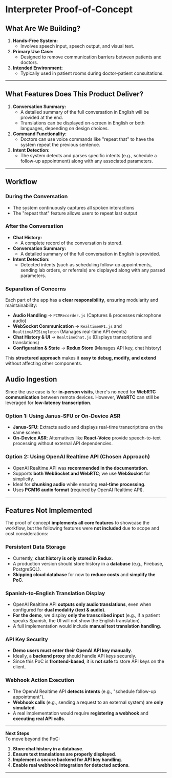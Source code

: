# Interpreter Proof-of-Concept

## What Are We Building?

1. **Hands-Free System:**
   - Involves speech input, speech output, and visual text.
2. **Primary Use Case:**
   - Designed to remove communication barriers between patients and doctors.
3. **Intended Environment:**
   - Typically used in patient rooms during doctor-patient consultations.

---

## What Features Does This Product Deliver?

1. **Conversation Summary:**
   - A detailed summary of the full conversation in English will be provided at the end.
   - Translations can be displayed on-screen in English or both languages, depending on design choices.
2. **Command Functionality:**
   - Doctors can use voice commands like "repeat that" to have the system repeat the previous sentence.
3. **Intent Detection:**
   - The system detects and parses specific intents (e.g., schedule a follow-up appointment) along with any associated parameters.

---

## Workflow

### During the Conversation

- The system continuously captures all spoken interactions
- The "repeat that" feature allows users to repeat last output

### After the Conversation

- **Chat History:**
  - A complete record of the conversation is stored.
- **Conversation Summary:**
  - A detailed summary of the full conversation in English is provided.
- **Intent Detection:**
  - Detected intents (such as scheduling follow-up appointments, sending lab orders, or referrals) are displayed along with any parsed parameters.

### Separation of Concerns

Each part of the app has a **clear responsibility**, ensuring modularity and maintainability:

- **Audio Handling** → `PCMRecorder.js` (Captures & processes microphone audio)
- **WebSocket Communication** → `RealtimeAPI.js` and `RealtimeAPISingleton` (Manages real-time API events)
- **Chat History & UI** → `RealtimeChat.js` (Displays transcriptions and translations)
- **Configuration & State** → **Redux Store** (Manages API key, chat history)

This **structured approach** makes it **easy to debug, modify, and extend** without affecting other components.

## Audio Ingestion

Since the use case is for **in-person visits**, there's no need for **WebRTC communication** between remote devices. However, **WebRTC** can still be leveraged for **low-latency transcription**.

### **Option 1: Using Janus-SFU or On-Device ASR**

- **Janus-SFU**: Extracts audio and displays real-time transcriptions on the same screen.
- **On-Device ASR**: Alternatives like **React-Voice** provide speech-to-text processing without external API dependencies.

### **Option 2: Using OpenAI Realtime API (Chosen Approach)**

- OpenAI Realtime API was **recommended in the documentation**.
- Supports **both WebSocket and WebRTC**; we use **WebSocket** for simplicity.
- Ideal for **chunking audio** while ensuring **real-time processing**.
- Uses **PCM16 audio format** (required by OpenAI Realtime API).

---

## Features Not Implemented

The proof of concept **implements all core features** to showcase the workflow, but the following features were **not included** due to scope and cost considerations:

### **Persistent Data Storage**

- Currently, **chat history is only stored in Redux**.
- A production version should store history in a **database** (e.g., Firebase, PostgreSQL).
- **Skipping cloud database** for now to **reduce costs** and **simplify the PoC**.

### **Spanish-to-English Translation Display**

- OpenAI Realtime API **outputs only audio translations**, even when configured for **dual modality (text & audio)**.
- **For the demo**, we display **only the transcribed input** (e.g., if a patient speaks Spanish, the UI will not show the English translation).
- A full implementation would include **manual text translation handling**.

### **API Key Security**

- **Demo users must enter their OpenAI API key manually**.
- Ideally, a **backend proxy** should handle API keys securely.
- Since this PoC is **frontend-based**, it is **not safe** to store API keys on the client.

### **Webhook Action Execution**

- The OpenAI Realtime API **detects intents** (e.g., "schedule follow-up appointment").
- **Webhook calls** (e.g., sending a request to an external system) are **only simulated**.
- A real implementation would require **registering a webhook** and **executing real API calls**.

---

**Next Steps**  
To move beyond the PoC:

1. **Store chat history in a database**.
2. **Ensure text translations are properly displayed**.
3. **Implement a secure backend for API key handling**.
4. **Enable real webhook integration for detected actions**.

---
